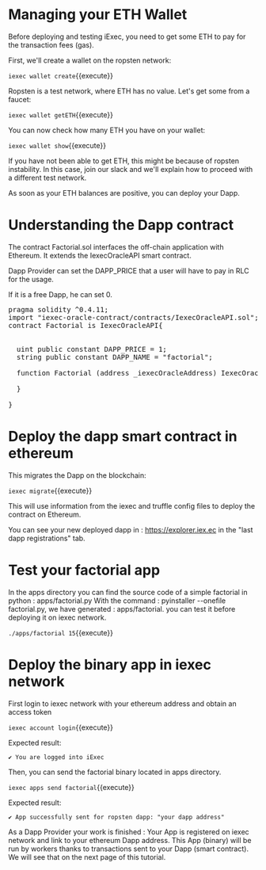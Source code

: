 # Managing your ETH Wallet


Before deploying and testing iExec, you need to get some ETH to pay for the transaction fees (gas).

First, we'll create a  wallet on the ropsten network:

`iexec wallet create`{{execute}}

Ropsten is a test network, where ETH has no value. Let's get some from a faucet:

`iexec wallet getETH`{{execute}}

You can now check how many ETH you have on your wallet:

`iexec wallet show`{{execute}}

If you have not been able to get ETH, this might be because of ropsten instability. In this
case, join our slack and we'll explain how to proceed with a different test network.

As soon as your ETH balances are positive, you can deploy your Dapp.

# Understanding the Dapp contract

The contract Factorial.sol interfaces the off-chain application with Ethereum. It extends the IexecOracleAPI smart contract.

Dapp Provider can set the DAPP_PRICE that a user will have to pay in RLC for the usage.

If it is a free Dapp, he can set 0.


<pre class="file" data-filename="iexec-factorial/contracts/Factorial.sol" data-target="replace">
pragma solidity ^0.4.11;
import "iexec-oracle-contract/contracts/IexecOracleAPI.sol";
contract Factorial is IexecOracleAPI{


  uint public constant DAPP_PRICE = 1;
  string public constant DAPP_NAME = "factorial";

  function Factorial (address _iexecOracleAddress) IexecOracleAPI(_iexecOracleAddress,DAPP_PRICE,DAPP_NAME){

  }

}
</pre>


# Deploy the dapp smart contract in ethereum

This migrates the Dapp on the blockchain:

`iexec migrate`{{execute}}

This will use information from the iexec and truffle config files to deploy the contract on Ethereum.

You can see your new deployed dapp in  :
https://explorer.iex.ec in the "last dapp registrations" tab.


# Test your factorial app
In the apps directory you can find the source code of a simple factorial in python : apps/factorial.py
With the command : pyinstaller --onefile factorial.py, we have generated : apps/factorial.
you can test it before deploying it on iexec network.

`./apps/factorial 15`{{execute}}


# Deploy the binary app in iexec network
First login to iexec network with your ethereum address and obtain an access token  

`iexec account login`{{execute}}

Expected result:

`✔ You are logged into iExec`

Then, you can send the factorial binary located in apps directory.

`iexec apps send factorial`{{execute}}


Expected result:

`
✔ App successfully sent for ropsten dapp: "your dapp address"
`

As a Dapp Provider your work is finished :
Your App is registered on iexec network and link to your ethereum Dapp address. 
This App (binary) will be run by workers thanks to transactions sent to your Dapp (smart contract).
We will see that on the next page of this tutorial.
 
